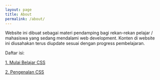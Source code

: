 ```yaml
---
layout: page
title: About
permalink: /about/
---
```


Website ini dibuat sebagai materi pendamping bagi rekan-rekan pelajar / mahasiswa yang sedang mendalami web development. 
Konten di website ini diusahakan terus diupdate sesuai dengan progress pembelajaran. 

Daftar isi:

[1. Mulai Belajar CSS](https://hidayatabisena.github.io/menempatkan-css-styles/ "Mulai Belajar CSS")

[2. Pengenalan CSS](https://hidayatabisena.github.io/pengenalan-css/ "Pengenalan CSS")
